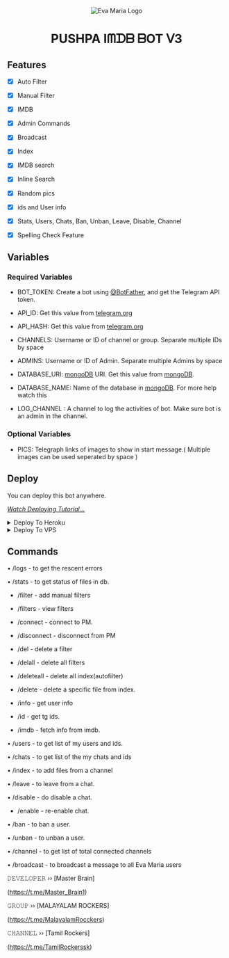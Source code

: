 <p align="center">

  <img src="assets/logo.jpg" alt="Eva Maria Logo">

</p>

<h1 align="center">

  <b>PUSHPA  Iᗰᗪᗷ ᗷOT ᐯ3</b>

</h1>

## Features

- [x] Auto Filter

- [x] Manual Filter

- [x] IMDB

- [x] Admin Commands

- [x] Broadcast

- [x] Index

- [x] IMDB search

- [x] Inline Search

- [x] Random pics

- [x] ids and User info 

- [x] Stats, Users, Chats, Ban, Unban, Leave, Disable, Channel

- [x] Spelling Check Feature

## Variables

### Required Variables

* BOT_TOKEN: Create a bot using [@BotFather](https://telegram.dog/BotFather), and get the Telegram API token.

* API_ID: Get this value from [telegram.org](https://my.telegram.org/apps)

* API_HASH: Get this value from [telegram.org](https://my.telegram.org/apps)

* CHANNELS: Username or ID of channel or group. Separate multiple IDs by space

* ADMINS: Username or ID of Admin. Separate multiple Admins by space

* DATABASE_URI: [mongoDB](https://www.mongodb.com) URI. Get this value from [mongoDB](https://www.mongodb.com).

* DATABASE_NAME: Name of the database in [mongoDB](https://www.mongodb.com). For more help watch this 

* LOG_CHANNEL : A channel to log the activities of bot. Make sure bot is an admin in the channel.

### Optional Variables

* PICS: Telegraph links of images to show in start message.( Multiple images can be used seperated by space )

## Deploy

You can deploy this bot anywhere.

<i>[Watch Deploying Tutorial...](https://youtu.be/1G1XwEOnxxo)</i>

<details><summary>Deploy To Heroku</summary>

<p>

<br>

<a href="https://heroku.com/deploy?template=https://github.com/JustinJaise/PUSHPA">

  <img src="https://www.herokucdn.com/deploy/button.svg" alt="Deploy">

</a>

</p>

</details>

<details><summary>Deploy To VPS</summary>

<p>

<pre>

git clone https://github.com/JustinJaise/PUSHPA

# Install Packages

pip3 install -r requirements.txt

Edit info.py with variables as given below then run bot

python3 bot.py

</pre>

</p>

</details>

## Commands

• /logs - to get the rescent errors

• /stats - to get status of files in db.

* /filter - add manual filters

* /filters - view filters

* /connect - connect to PM.

* /disconnect - disconnect from PM

* /del - delete a filter

* /delall - delete all filters

* /deleteall - delete all index(autofilter)

* /delete - delete a specific file from index.

* /info - get user info

* /id - get tg ids.

* /imdb - fetch info from imdb.

• /users - to get list of my users and ids.

• /chats - to get list of the my chats and ids 

• /index  - to add files from a channel

• /leave  - to leave from a chat.

• /disable  -  do disable a chat.

* /enable - re-enable chat.

• /ban  - to ban a user.

• /unban  - to unban a user.

• /channel - to get list of total connected channels

• /broadcast - to broadcast a message to all Eva Maria users

𝙳𝙴𝚅𝙴𝙻𝙾𝙿𝙴𝚁 ›› [Master Brain]

(https://t.me/Master_Brain1)                                                                                                                                        

𝙶𝚁𝙾𝚄𝙿 ›› [MALAYALAM ROCKERS]

(https://t.me/MalayalamRocckers)                                             

𝙲𝙷𝙰𝙽𝙽𝙴𝙻 ›› [Tamil Rockers]

(https://t.me/TamilRockerssk)
